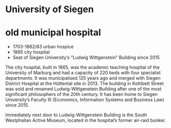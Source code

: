 # University of Siegen
# old municipal hospital

* 1703-1862/63 urban hospice
* 1865 city hospital
* Seat of Siegen University’s “Ludwig Wittgenstein” Building since 2015 

The city hospital, built in 1865, was the academic teaching hospital of the University of Marburg and had a capacity of 220 beds with four specialist departments. It was municipalised 125 years ago and merged with Siegen District Hospital at the Hüttental site in 2013. The building in Kohlbett Street was sold and renamed Ludwig-Wittgenstein Building after one of the most significant philosophers of the 20th century. It has been home to Siegen University’s Faculty III (Economics, Information Systems and Business Law) since 2015.  

Immediately next door to Ludwig-Wittgenstein Building is the South Westphalian Active Museum, located in the hospital’s former air-raid bunker. 
